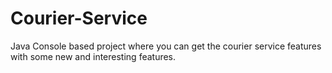 # Courier-Service
Java Console based project where you can get the courier service features with some new and interesting features.
